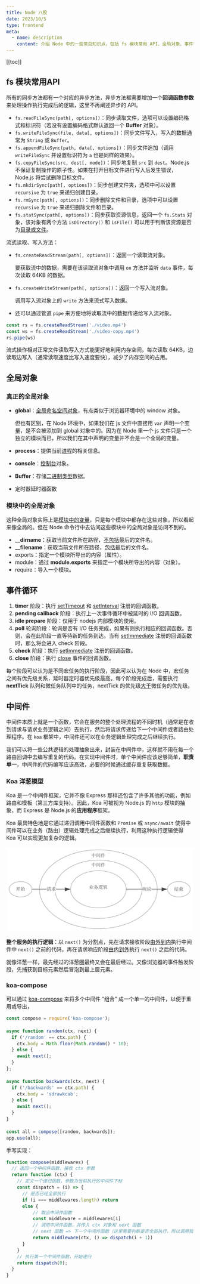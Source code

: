 ```yaml
---
title: Node 八股
date: 2023/10/5
type: frontend
meta:
  - name: description
    content: 介绍 Node 中的一些常见知识点，包括 fs 模块常用 API、全局对象、事件循环、中间件
---
```


[[toc]]

## fs 模块常用API

所有的同步方法都有一个对应的异步方法，异步方法都需要增加一个**回调函数参数**来处理操作执行完成后的逻辑，这里不再阐述异步的 API。

- `fs.readFileSync(path[, options])`：同步读取文件，选项可以设置编码格式和标识符（若没有设置编码格式默认返回一个 **Buffer** 对象）。
- `fs.writeFileSync(file, data[, options])`：同步文件写入，写入的数据通常为 `String` 或 `Buffer`。
- `fs.appendFileSync(path, data[, options])`：同步文件追加（调用 `writeFileSync` 并设置标识符为 `a` 也是同样的效果）。
- `fs.copyFileSync(src, dest[, mode])`：同步地复制 `src` 到 `dest`。Node.js 不保证复制操作的原子性。如果在打开目标文件进行写入后发生错误，Node.js 将尝试删除目标文件。
- `fs.mkdirSync(path[, options])`：同步创建文件夹，选项中可以设置 `recursive` 为 `true` 来递归创建目录。
- `fs.rmSync(path[, options])`：同步删除文件和目录，选项中可以设置 `recursive` 为 `true` 来递归删除文件和目录。
- `fs.statSync(path[, options])`：同步获取资源信息，返回一个 `fs.Stats` 对象，该对象有两个方法 `isDirectory()` 和 `isFile()` 可以用于判断该资源是否为<u>目录或文件</u>。

流式读取、写入方法：

- `fs.createReadStream(path[, options])`：返回一个读取流对象。

  要获取流中的数据，需要在该读取流对象中调用 `on` 方法并监听 `data` 事件，每次读取 64KB 的数据。

- `fs.createWriteStream(path[, options])`：返回一个写入流对象。

  调用写入流对象上的 `write` 方法来流式写入数据。

- 还可以通过管道 `pipe` 来方便地将读取流中的数据传递给写入流对象。

```js
const rs = fs.createReadStream('./video.mp4')
const ws = fs.createReadStream('./video-copy.mp4')
rs.pipe(ws)
```

流式操作相对正常文件读取写入方式能更好地利用内存空间，每次读取 64KB，边读取边写入（通常读取速度比写入速度要快），减少了内存空间的占用。

## 全局对象

### 真正的全局对象

- **global**：<u>全局命名空间对象</u>，有点类似于浏览器环境中的 window 对象。

  但也有区别，在 Node 环境中，如果我们在 js 文件中直接用 `var` 声明一个变量，是不会被添加到 global 对象中的。因为在 Node 里一个 js 文件只是一个独立的模块而已，所以我们在其中声明的变量并不会是一个全局的变量。

- **process**：提供当前<u>进程</u>的相关信息。

- **console**：<u>控制台</u>对象。

- **Buffer**：存储<u>二进制类型</u>数据。

- 定时器延时器函数

### 模块中的全局对象

这种全局对象实际上是<u>模块中的变量</u>，只是每个模块中都存在这些对象，所以看起来像全局的。但在 Node 命令行中去访问这些模块中的全局对象是访问不到的。

- **__dirname**：获取当前文件所在路径，<u>不包括</u>最后的文件名。
- **__filename**：获取当前文件所在路径，<u>包括</u>最后的文件名。
- exports：指定一个模块所导出的内容（属性）。
- module：通过 **module.exports** 来指定一个模块所导出的内容（对象）。
- require：导入一个模块。

## 事件循环

1. **timer** 阶段：执行 <u>setTimeout</u> 和 <u>setInterval</u> 注册的回调函数。
2. **pending callback** 阶段：执行上一次事件循环中被延时的 I/O 回调函数。
3. **idle prepare** 阶段：仅用于 nodejs 内部模块的使用。
4. **poll** 轮询阶段：轮询是否有 I/O 任务完成，如果有则执行相应的回调函数。否则，会在此阶段一直等待新的任务到达。当有  <u>setImmediate</u> 注册的回调函数时，那么将会进入 check 阶段。
5. **check** 阶段：执行 <u>setImmediate</u> 注册的回调函数。
6. **close** 阶段：执行 <u>close</u> 事件的回调函数。

每个阶段可以认为是不同宏任务的执行阶段，因此可以认为在 Node 中，宏任务之间有优先级关系，延时器定时器优先级最高。每个阶段完成后，需要执行 **nextTick** 队列和微任务队列中的任务，nextTick 的优先级<u>大于</u>微任务的优先级。

## 中间件

中间件本质上就是一个函数，它会在服务的整个处理流程的不同时机（通常是在收到请求与请求业务逻辑之间）去执行，然后将请求传递给下一个中间件或者路由处理程序。在 `koa` 框架中，中间件还可以在业务逻辑处理完成之后继续执行。

我们可以将一些公共逻辑的处理抽象出来，封装在中间件中，这样就不用在每一个路由回调中去编写重复的代码。在实现中间件时，单个中间件应该足够简单，**职责单一**，中间件的代码编写应该高效，必要的时候通过缓存重复获取数据。

### Koa 洋葱模型

Koa 是一个中间件框架，它并不像 Express 那样还包含了许多其他的功能，例如路由和模板（第三方库支持）。因此，Koa 可被视为 Node.js 的 `http` 模块的抽象，而 Express 是 Node.js 的**应用程序**框架。

Koa 最具特色地是它通过递归调用中间件函数和 `Promise` 或 `async/await` 使得中间件可以在业务（路由）逻辑处理完成之后继续执行，利用这种执行逻辑使得 Koa 可以实现更加复杂的逻辑。

![b73586c2-3763-41d1-bd34-7e43d27afb18](./b73586c2-3763-41d1-bd34-7e43d27afb18.png)

**整个服务的执行逻辑**：以 `next()` 为分割点，先在请求接收阶段<u>由外到内</u>执行中间件中 `next()` 之前的代码，再在请求响应阶段<u>由内到外</u>执行 `next()` 之后的代码。

就像洋葱一样，最先经过的洋葱圈最终又会在最后经过。又像浏览器的事件触发阶段，先捕获到目标元素然后冒泡到最上层元素。

### koa-compose

可以通过 [koa-compose](https://github.com/koajs/compose) 来将多个中间件 “组合” 成一个单一的中间件，以便于重用或导出，

```js
const compose = require('koa-compose');

async function random(ctx, next) {
  if ('/random' == ctx.path) {
    ctx.body = Math.floor(Math.random() * 10);
  } else {
    await next();
  }
};

async function backwards(ctx, next) {
  if ('/backwards' == ctx.path) {
    ctx.body = 'sdrawkcab';
  } else {
    await next();
  }
}

const all = compose([random, backwards]);
app.use(all);
```

手写实现：

```js
function compose(middlewares) {
  // 返回一个中间件函数，接收 ctx 参数
  return function (ctx) {
    // 定义一个递归函数，参数为当前执行的中间件下标
    const dispatch = (i) => {
      // 是否已经全部执行
      if (i === middlewares.length) return
      else {
          // 取出中间件函数
          const middleware = middlewares[i]
          // 调用中间件函数，并传入 ctx 对象和 next 函数
          // next 函数 => 下一个中间件函数（这里需要判断是否全部执行，所以调用我们的递归函数，并用一个函数封装）
          return middleware(ctx, () => dispatch(i + 1))
      }
    }
    // 执行第一个中间件函数，开始递归
    return dispatch(0);
  }
}
```

